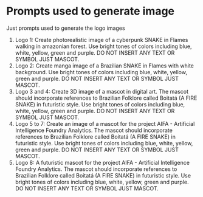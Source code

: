 # Prompts used to generate image
Just prompts used to generate the logo images

1. Logo 1: Create photorealistic image of a cyberpunk SNAKE in Flames walking in amazonian forest. Use bright tones of colors including blue, white, yellow, green and purple. DO NOT INSERT ANY TEXT OR SYMBOL JUST MASCOT.
2. Logo 2: Create manga image of a Brazilian SNAKE in Flames with white background. Use bright tones of colors including blue, white, yellow, green and purple. DO NOT INSERT ANY TEXT OR SYMBOL JUST MASCOT.
3. Logo 3 and 4: Create 3D image of a mascot in digital art. The mascot should incorporate references to Brazilian Folklore called Boitatá (A FIRE SNAKE) in futuristic style. Use bright tones of colors including blue, white, yellow, green and purple. DO NOT INSERT ANY TEXT OR SYMBOL JUST MASCOT.
4. Logo 5 to 7: Create an image of a mascot for the project AIFA - Artificial Intelligence Foundry Analytics. The mascot should incorporate references to Brazilian Folklore called Boitatá (A FIRE SNAKE) in futuristic style. Use bright tones of colors including blue, white, yellow, green and purple. DO NOT INSERT ANY TEXT OR SYMBOL JUST MASCOT.
5. Logo 8: A futuristic mascot for the project AIFA - Artificial Intelligence Foundry Analytics. The mascot should incorporate references to Brazilian Folklore called Boitatá (A FIRE SNAKE) in futuristic style. Use bright tones of colors including blue, white, yellow, green and purple. DO NOT INSERT ANY TEXT OR SYMBOL JUST MASCOT.

